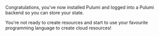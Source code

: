 Congratulations, you've now installed Pulumi and logged into a Pulumi backend so you can store your state.

You're not ready to create resources and start to use your favourite programming language to create cloud resources!
